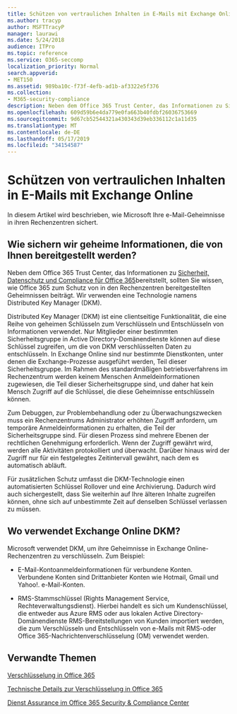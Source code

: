 ```yaml
---
title: Schützen von vertraulichen Inhalten in E-Mails mit Exchange Online
ms.author: tracyp
author: MSFTTracyP
manager: laurawi
ms.date: 5/24/2018
audience: ITPro
ms.topic: reference
ms.service: O365-seccomp
localization_priority: Normal
search.appverid:
- MET150
ms.assetid: 989ba10c-f73f-4efb-ad1b-af3322e5f376
ms.collection:
- M365-security-compliance
description: Neben dem Office 365 Trust Center, das Informationen zu Sicherheit, Datenschutz und Compliance für Office 365 bereitstellt, sollten Sie wissen, wie Office 365 zum Schutz von in den Rechenzentren bereitgestellten Geheimnissen beiträgt. Wir verwenden eine Technologie namens Distributed Key Manager (DKM).
ms.openlocfilehash: 609d59b6e4da779e0fa663b40fdbf26036753669
ms.sourcegitcommit: 9d67cb52544321a430343d39eb336112c1a11d35
ms.translationtype: MT
ms.contentlocale: de-DE
ms.lasthandoff: 05/17/2019
ms.locfileid: "34154587"
---
```

# <a name="how-exchange-online-secures-your-email-secrets"></a>Schützen von vertraulichen Inhalten in E-Mails mit Exchange Online

In diesem Artikel wird beschrieben, wie Microsoft Ihre e-Mail-Geheimnisse in ihren Rechenzentren sichert.
  
## <a name="how-do-we-secure-secret-information-provided-by-you"></a>Wie sichern wir geheime Informationen, die von Ihnen bereitgestellt werden?

Neben dem Office 365 Trust Center, das Informationen zu [Sicherheit, Datenschutz und Compliance für Office 365](https://go.microsoft.com/fwlink/?linkid=874644)bereitstellt, sollten Sie wissen, wie Office 365 zum Schutz von in den Rechenzentren bereitgestellten Geheimnissen beiträgt. Wir verwenden eine Technologie namens Distributed Key Manager (DKM).
  
Distributed Key Manager (DKM) ist eine clientseitige Funktionalität, die eine Reihe von geheimen Schlüsseln zum Verschlüsseln und Entschlüsseln von Informationen verwendet. Nur Mitglieder einer bestimmten Sicherheitsgruppe in Active Directory-Domänendienste können auf diese Schlüssel zugreifen, um die von DKM verschlüsselten Daten zu entschlüsseln. In Exchange Online sind nur bestimmte Dienstkonten, unter denen die Exchange-Prozesse ausgeführt werden, Teil dieser Sicherheitsgruppe. Im Rahmen des standardmäßigen betriebsverfahrens im Rechenzentrum werden keinem Menschen Anmeldeinformationen zugewiesen, die Teil dieser Sicherheitsgruppe sind, und daher hat kein Mensch Zugriff auf die Schlüssel, die diese Geheimnisse entschlüsseln können.
  
Zum Debuggen, zur Problembehandlung oder zu Überwachungszwecken muss ein Rechenzentrums Administrator erhöhten Zugriff anfordern, um temporäre Anmeldeinformationen zu erhalten, die Teil der Sicherheitsgruppe sind. Für diesen Prozess sind mehrere Ebenen der rechtlichen Genehmigung erforderlich. Wenn der Zugriff gewährt wird, werden alle Aktivitäten protokolliert und überwacht. Darüber hinaus wird der Zugriff nur für ein festgelegtes Zeitintervall gewährt, nach dem es automatisch abläuft.
  
Für zusätzlichen Schutz umfasst die DKM-Technologie einen automatisierten Schlüssel Rollover und eine Archivierung. Dadurch wird auch sichergestellt, dass Sie weiterhin auf Ihre älteren Inhalte zugreifen können, ohne sich auf unbestimmte Zeit auf denselben Schlüssel verlassen zu müssen.
  
## <a name="where-does-exchange-online-make-use-of-dkm"></a>Wo verwendet Exchange Online DKM?

Microsoft verwendet DKM, um ihre Geheimnisse in Exchange Online-Rechenzentren zu verschlüsseln. Zum Beispiel:
  
- E-Mail-Kontoanmeldeinformationen für verbundene Konten. Verbundene Konten sind Drittanbieter Konten wie Hotmail, Gmail und Yahoo!. e-Mail-Konten.
    
- RMS-Stammschlüssel (Rights Management Service, Rechteverwaltungsdienst). Hierbei handelt es sich um Kundenschlüssel, die entweder aus Azure RMS oder aus lokalen Active Directory-Domänendienste RMS-Bereitstellungen von Kunden importiert werden, die zum Verschlüsseln und Entschlüsseln von e-Mails mit RMS-oder Office 365-Nachrichtenverschlüsselung (OM) verwendet werden.
    
## <a name="related-topics"></a>Verwandte Themen

[Verschlüsselung in Office 365](encryption.md)
  
[Technische Details zur Verschlüsselung in Office 365](technical-reference-details-about-encryption.md)
  
[Dienst Assurance im Office 365 Security &amp; Compliance Center](https://go.microsoft.com/fwlink/?linkid=874645)
  

